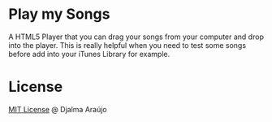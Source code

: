 # Play my Songs

A HTML5 Player that you can drag your songs from your computer and drop into the player. This is really helpful when you need to test some songs before add into your iTunes Library for example.

# License
[MIT License](http://zenorocha.mit-license.org/) @ Djalma Araújo
